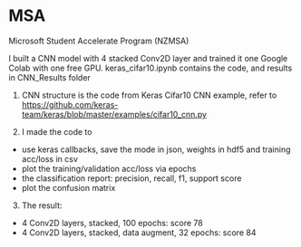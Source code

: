 # MSA
Microsoft Student Accelerate Program (NZMSA)

I built a CNN model with 4 stacked Conv2D layer and trained it one Google Colab with one free GPU.
keras_cifar10.ipynb contains the code, and results in CNN_Results folder


1. CNN structure is the code from Keras Cifar10 CNN example, refer to
https://github.com/keras-team/keras/blob/master/examples/cifar10_cnn.py


2. I made the code to 
- use keras callbacks,  save the mode in json, weights in hdf5 and training acc/loss in csv
- plot the training/validation acc/loss via epochs
- the classification report: precision, recall, f1, support score
- plot the confusion matrix


3. The result:
- 4 Conv2D layers, stacked, 100 epochs: score 78
- 4 Conv2D layers, stacked, data augment, 32 epochs: score 84
